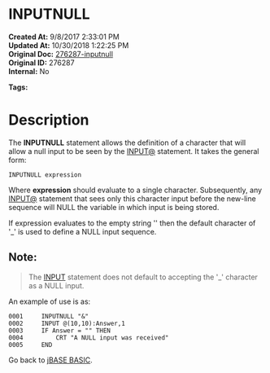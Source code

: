# INPUTNULL

**Created At:** 9/8/2017 2:33:01 PM  
**Updated At:** 10/30/2018 1:22:25 PM  
**Original Doc:** [276287-inputnull](https://docs.jbase.com/36868-jbase-basic/276287-inputnull)  
**Original ID:** 276287  
**Internal:** No  

**Tags:**
<badge text='keyboard input' vertical='middle' />

# Description

The **INPUTNULL** statement allows the definition of a character that will allow a null input to be seen by the [INPUT@](./../input) statement. It takes the general form:

```
INPUTNULL expression
```

Where **expression** should evaluate to a single character. Subsequently, any [INPUT@](./../input) statement that sees only this character input before the new-line sequence will NULL the variable in which input is being stored.

If expression evaluates to the empty string '' then the default character of '\_' is used to define a NULL input sequence.



## Note: 


> The [INPUT](./../input) statement does not default to accepting the '\_' character as a NULL input.


An example of use is as:

```
0001     INPUTNULL "&"
0002     INPUT @(10,10):Answer,1
0003     IF Answer = "" THEN
0004         CRT "A NULL input was received"
0005     END
```



Go back to [jBASE BASIC](./../jbase-basic-programmers-reference-guide).
